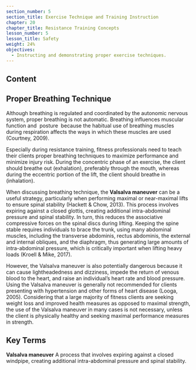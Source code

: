 ```yaml
---
section_number: 5
section_title: Exercise Technique and Training Instruction
chapter: 20
chapter_title: Resistance Training Concepts
lesson_number: 5
lesson_title: Safety
weight: 24%
objectives:
  - Instructing and demonstrating proper exercise techniques.
---
```


## Content
## Proper Breathing Technique

Although breathing is regulated and coordinated by the autonomic nervous system, proper breathing is not automatic. Breathing influences muscular function and  posture  because the habitual use of breathing muscles during respiration affects the ways in which these muscles are used (Courtney, 2009).

Especially during resistance training, fitness professionals need to teach their clients proper breathing techniques to maximize performance and minimize injury risk. During the concentric phase of an exercise, the client should breathe out (exhalation), preferably through the mouth, whereas during the eccentric portion of the lift, the client should breathe in (inhalation).

When discussing breathing technique, the **Valsalva maneuver** can be a useful strategy, particularly when performing maximal or near-maximal lifts to ensure spinal stability (Hackett & Chow, 2013). This process involves expiring against a closed glottis, creating additional intra-abdominal pressure and spinal stability. In turn, this reduces the associative compressive forces on the spinal discs during lifting. Keeping the spine stable requires individuals to brace the trunk, using many abdominal muscles, including the transverse abdominis, rectus abdominis, the external and internal obliques, and the diaphragm, thus generating large amounts of intra-abdominal pressure, which is critically important when lifting heavy loads (Kroell & Mike, 2017).

However, the Valsalva maneuver is also potentially dangerous because it can cause lightheadedness and dizziness, impede the return of venous blood to the heart, and raise an individual’s heart rate and blood pressure. Using the Valsalva maneuver is generally not recommended for clients presenting with hypertension and other forms of heart disease (Looga, 2005). Considering that a large majority of fitness clients are seeking weight loss and improved health measures as opposed to maximal strength, the use of the Valsalva maneuver in many cases is not necessary, unless the client is physically healthy and seeking maximal performance measures in strength.

## Key Terms

**Valsalva maneuver**
A process that involves expiring against a closed windpipe, creating additional intra-abdominal pressure and spinal stability.